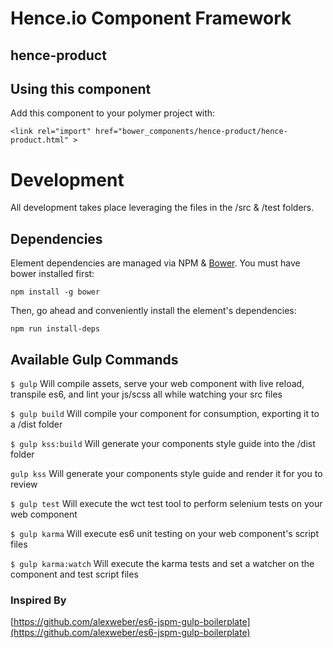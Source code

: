 # Hence.io Component Framework
## hence-product

>



## Using this component

Add this component to your polymer project with:

    <link rel="import" href="bower_components/hence-product/hence-product.html" >

# Development

All development takes place leveraging the files in the /src & /test folders.

## Dependencies

Element dependencies are managed via NPM & [Bower](http://bower.io/). You must have bower installed first:

    npm install -g bower

Then, go ahead and conveniently install the element's dependencies:

    npm run install-deps

## Available Gulp Commands

```$ gulp```
Will compile assets, serve your web component with live reload, transpile es6, and lint your js/scss all while watching your src files

```$ gulp build```
Will compile your component for consumption, exporting it to a /dist folder

```$ gulp kss:build```
Will generate your components style guide into the /dist folder

```gulp kss```
Will generate your components style guide and render it for you to review

```$ gulp test```
Will execute the wct test tool to perform selenium tests on your web component

```$ gulp karma```
Will execute es6 unit testing on your web component's script files

```$ gulp karma:watch```
Will execute the karma tests and set a watcher on the component and test script files

### Inspired By
[https://github.com/alexweber/es6-jspm-gulp-boilerplate](https://github.com/alexweber/es6-jspm-gulp-boilerplate)
